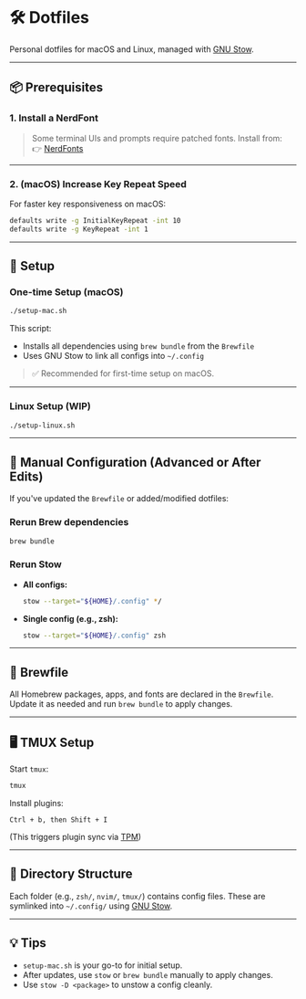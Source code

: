 # 🛠️ Dotfiles

Personal dotfiles for macOS and Linux, managed with [GNU Stow](https://www.gnu.org/software/stow/).

---

## 📦 Prerequisites

### 1. Install a NerdFont

> Some terminal UIs and prompts require patched fonts. Install from:  
> 👉 [NerdFonts](https://www.nerdfonts.com/)

---

### 2. (macOS) Increase Key Repeat Speed

For faster key responsiveness on macOS:

```bash
defaults write -g InitialKeyRepeat -int 10
defaults write -g KeyRepeat -int 1
````

---

## 🚀 Setup

### One-time Setup (macOS)

```bash
./setup-mac.sh
```

This script:

* Installs all dependencies using `brew bundle` from the `Brewfile`
* Uses GNU Stow to link all configs into `~/.config`

> ✅ Recommended for first-time setup on macOS.

---

### Linux Setup (WIP)

```bash
./setup-linux.sh
```

---

## 🧰 Manual Configuration (Advanced or After Edits)

If you've updated the `Brewfile` or added/modified dotfiles:

### Rerun Brew dependencies

```bash
brew bundle
```

### Rerun Stow

* **All configs:**

  ```bash
  stow --target="${HOME}/.config" */
  ```

* **Single config (e.g., zsh):**

  ```bash
  stow --target="${HOME}/.config" zsh
  ```

---

## 🍺 Brewfile

All Homebrew packages, apps, and fonts are declared in the `Brewfile`.
Update it as needed and run `brew bundle` to apply changes.

---

## 🖥️ TMUX Setup

Start `tmux`:

```bash
tmux
```

Install plugins:

```text
Ctrl + b, then Shift + I
```

(This triggers plugin sync via [TPM](https://github.com/tmux-plugins/tpm))

---

## 📁 Directory Structure

Each folder (e.g., `zsh/`, `nvim/`, `tmux/`) contains config files.
These are symlinked into `~/.config/` using [GNU Stow](https://www.gnu.org/software/stow/).

---

## 💡 Tips

* `setup-mac.sh` is your go-to for initial setup.
* After updates, use `stow` or `brew bundle` manually to apply changes.
* Use `stow -D <package>` to unstow a config cleanly.
